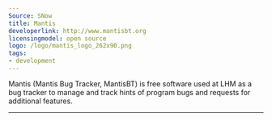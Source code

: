 ```yaml
---
Source: SNow
title: Mantis
developerlink: http://www.mantisbt.org
licensingmodel: open source
logo: /logo/mantis_logo_262x90.png
tags:
- development
---
```

Mantis (Mantis Bug Tracker, MantisBT) is free software used at LHM as a bug tracker to manage and track hints of program bugs and requests for additional features.


---

